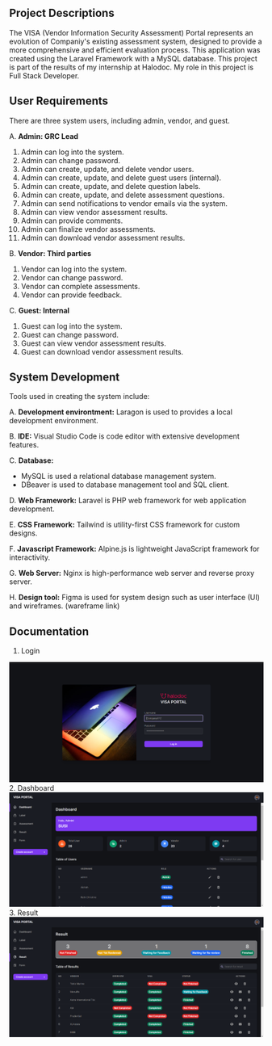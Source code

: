 ## Project Descriptions

<p> The VISA (Vendor Information Security Assessment) Portal represents an evolution of Companiy's existing assessment system, designed to provide a more comprehensive and efficient evaluation process. This application was created using the Laravel Framework with a MySQL database. This project is part of the results of my internship at Halodoc. My role in this project is Full Stack Developer. </p> 

## User Requirements
<p> There are three system users, including admin, vendor, and guest.</p> 

A. **Admin: GRC Lead**
1. Admin can log into the system.
2. Admin can change password.
3. Admin can create, update, and delete vendor users.
4. Admin can create, update, and delete guest users (internal).
5. Admin can create, update, and delete question labels.
6. Admin can create, update, and delete assessment questions.
7. Admin can send notifications to vendor emails via the system.
8. Admin can view vendor assessment results.
9. Admin can provide comments.
10. Admin can finalize vendor assessments.
11. Admin can download vendor assessment results.

B. **Vendor: Third parties**
1. Vendor can log into the system.
2. Vendor can change password.
3. Vendor can complete assessments.
4. Vendor can provide feedback.

C. **Guest: Internal**
1. Guest can log into the system.
2. Guest can change password.
3. Guest can view vendor assessment results.
4. Guest can download vendor assessment results.

## System Development
<p>Tools used in creating the system include:</p>

A. **Development environtment:** Laragon is used to provides a local development environment.

B. **IDE:** Visual Studio Code is code editor with extensive development features.

C. **Database:**
  - MySQL is used a relational database management system.
  - DBeaver is used to database management tool and SQL client.

D. **Web Framework:** Laravel is PHP web framework for web application development.

E. **CSS Framework:** Tailwind is utility-first CSS framework for custom designs.

F. **Javascript Framework:** Alpine.js is lightweight JavaScript framework for interactivity.

G. **Web Server:** Nginx is high-performance web server and reverse proxy server.

H. **Design tool:** Figma is used for system design such as user interface (UI) and wireframes. (wareframe link)

## Documentation
1. Login
<img src="demo_image/login-desktop.png" alt="Login" width="800"/>
2. Dashboard
<img src="demo_image/dashboard-desktop.png" alt="Dashboard" width="800"/>
3. Result
<img src="demo_image/result-desktop.png" alt="Result" width="800"/>
